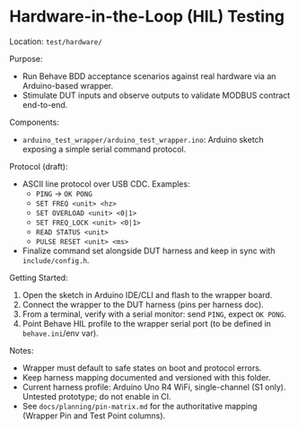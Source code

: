 # Hardware-in-the-Loop (HIL) Testing

Location: `test/hardware/`

Purpose:
- Run Behave BDD acceptance scenarios against real hardware via an Arduino-based wrapper.
- Stimulate DUT inputs and observe outputs to validate MODBUS contract end-to-end.

Components:
- `arduino_test_wrapper/arduino_test_wrapper.ino`: Arduino sketch exposing a simple serial command protocol.

Protocol (draft):
- ASCII line protocol over USB CDC. Examples:
  - `PING` -> `OK PONG`
  - `SET FREQ <unit> <hz>`
  - `SET OVERLOAD <unit> <0|1>`
  - `SET FREQ_LOCK <unit> <0|1>`
  - `READ STATUS <unit>`
  - `PULSE RESET <unit> <ms>`
- Finalize command set alongside DUT harness and keep in sync with `include/config.h`.

Getting Started:
1. Open the sketch in Arduino IDE/CLI and flash to the wrapper board.
2. Connect the wrapper to the DUT harness (pins per harness doc).
3. From a terminal, verify with a serial monitor: send `PING`, expect `OK PONG`.
4. Point Behave HIL profile to the wrapper serial port (to be defined in `behave.ini`/env var).

Notes:
- Wrapper must default to safe states on boot and protocol errors.
- Keep harness mapping documented and versioned with this folder.
 - Current harness profile: Arduino Uno R4 WiFi, single-channel (S1 only). Untested prototype; do not enable in CI.
 - See `docs/planning/pin-matrix.md` for the authoritative mapping (Wrapper Pin and Test Point columns).
